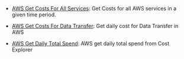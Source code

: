 * [AWS Get Costs For All Services](https://github.com/unskript/Awesome-CloudOps-Automation/tree/master/AWS/legos/aws_get_cost_for_all_services/README.md): Get Costs for all AWS services in a given time period.

* [AWS Get Costs For Data Transfer](https://github.com/unskript/Awesome-CloudOps-Automation/tree/master/AWS/legos/aws_get_cost_for_data_transfer/README.md): Get daily cost for Data Transfer in AWS

* [AWS Get Daily Total Spend](https://github.com/unskript/Awesome-CloudOps-Automation/tree/master/AWS/legos/aws_get_daily_total_spend/README.md): AWS get daily total spend from Cost Explorer

